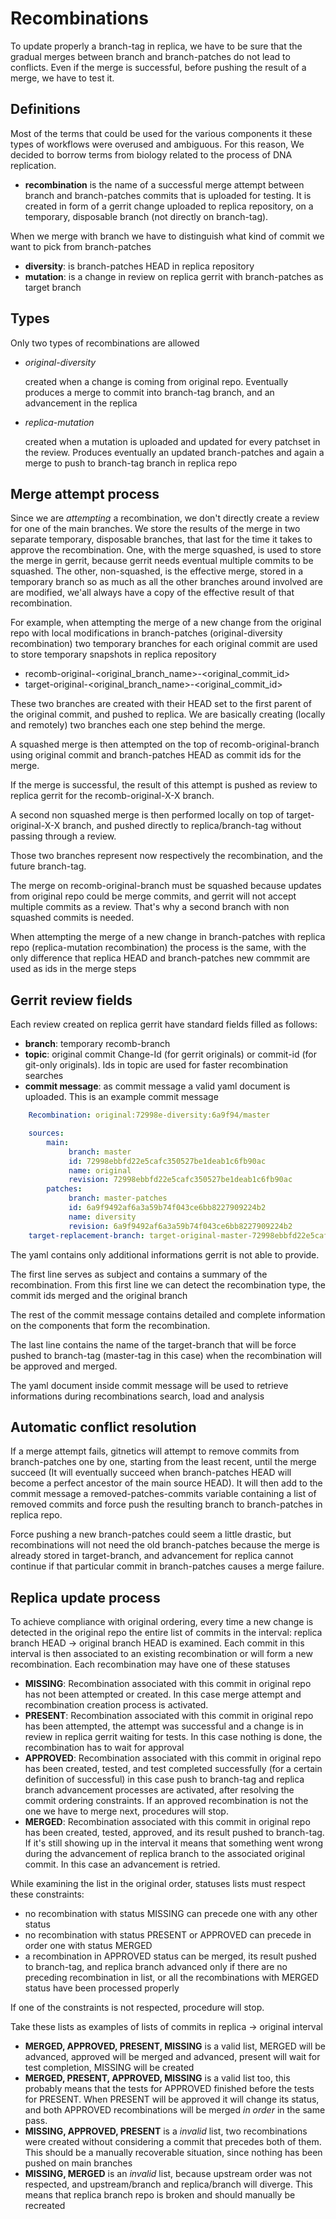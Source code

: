 Recombinations
==============

To update properly a branch-tag in replica, we have to be sure that the gradual
merges between branch and branch-patches do not lead to conflicts. Even if the
merge is successful, before pushing the result of a merge, we have to test it.

Definitions
-----------

Most of the terms that could be used for the various components it these types
of workflows were overused and ambiguous. For this reason, We decided to borrow
terms from biology related to the process of DNA replication.
- **recombination** is the name of a successful merge attempt between branch and
  branch-patches commits that is uploaded for testing. It is created in form of
  a gerrit change uploaded to replica repository, on a temporary, disposable
  branch (not directly on branch-tag).

When we merge with branch we have to distinguish what kind of commit we want to
pick from branch-patches
- **diversity**: is branch-patches HEAD in replica repository
- **mutation**: is a change in review on replica gerrit with branch-patches as
  target branch

Types
-----

Only two types of recombinations are allowed

- *original-diversity*

    created when a change is coming from original repo. Eventually produces a
    merge to commit into branch-tag branch, and an advancement in the replica

- *replica-mutation*

    created when a mutation is uploaded and updated for every patchset in the
    review. Produces eventually an updated branch-patches and again a merge to
    push to branch-tag branch in replica repo


Merge attempt process
-------------------------

Since we are *attempting* a recombination, we don't directly create a review for
one of the main branches. We store the results of the merge in two separate
temporary, disposable branches, that last for the time it takes to approve the
recombination. One, with the merge squashed, is used to store the merge in
gerrit, because gerrit needs eventual multiple commits to be squashed. The
other, non-squashed, is the effective merge, stored in a temporary branch so as
much as all the other branches around involved are are modified, we'all always
have a copy of the effective result of that recombination.

For example, when attempting the merge of a new change from the original repo
with local modifications in branch-patches (original-diversity recombination)
two temporary branches for each original commit are used to store temporary
snapshots in replica repository

- recomb-original-\<original_branch_name>-\<original_commit_id\>
- target-original-\<original_branch_name\>-\<original_commit_id\>

These two branches are created with their HEAD set to the first parent of the
original commit, and pushed to replica. We are basically creating (locally and
remotely) two branches each one step behind the merge.

A squashed merge is then attempted on the top of recomb-original-branch using
original commit and branch-patches HEAD as commit ids for the merge.

If the merge is successful, the result of this attempt is pushed as review to
replica gerrit for the recomb-original-X-X branch.

A second non squashed merge is then performed locally on top of
target-original-X-X branch, and pushed directly to replica/branch-tag without
passing through a review.

Those two branches represent now respectively the recombination, and the future
branch-tag.

The merge on recomb-original-branch must be squashed because updates from
original repo could be merge commits, and gerrit will not accept multiple
commits as a review. That's why a second branch with non squashed commits is
needed.

When attempting the merge of a new change in branch-patches with replica repo
(replica-mutation recombination) the process is the same, with the only
difference that replica HEAD and branch-patches new commmit are used as ids in
the merge steps

Gerrit review fields
-------------

Each review created on replica gerrit have standard fields filled as follows:

- **branch**: temporary recomb-branch
- **topic**: original commit Change-Id (for gerrit originals) or commit-id (for
  git-only originals). Ids in topic are used for faster recombination searches
- **commit message**: as commit message a valid yaml document is uploaded. This
  is an example commit message


```yaml
    Recombination: original:72998e-diversity:6a9f94/master

    sources:
        main:
             branch: master
             id: 72998ebbfd22e5cafc350527be1deab1c6fb90ac
             name: original
             revision: 72998ebbfd22e5cafc350527be1deab1c6fb90ac
        patches:
             branch: master-patches
             id: 6a9f9492af6a3a59b74f043ce6bb8227909224b2
             name: diversity
             revision: 6a9f9492af6a3a59b74f043ce6bb8227909224b2
    target-replacement-branch: target-original-master-72998ebbfd22e5cafc350527be1deab1c6fb90ac
```
The yaml contains only additional informations gerrit is not able to provide.

The first line serves as subject and contains a summary of the recombination.
From this first line we can detect the recombination type, the commit ids merged
and the original branch

The rest of the commit message contains detailed and complete information on the
components that form the recombination.

The last line contains the name of the target-branch that will be force pushed
to branch-tag (master-tag in this case) when the recombination will be approved
and merged.

The yaml document inside commit message will be used to retrieve informations
during recombinations search, load and analysis

Automatic conflict resolution
-----------------------------
If a merge attempt fails, gitnetics will attempt to remove commits from
branch-patches one by one, starting from the least recent, until the merge
succeed (It will eventually succeed when branch-patches HEAD will become a
perfect ancestor of the main source HEAD). It will then add to the commit
message a removed-patches-commits variable containing a list of removed commits
and force push the resulting branch to branch-patches in replica repo.

Force pushing a new branch-patches could seem a little drastic, but
recombinations will not need the old branch-patches because the merge is already
stored in target-branch, and advancement for replica cannot continue if that
particular commit in branch-patches causes a merge failure.

Replica update process
----------------------

To achieve compliance with original ordering, every time a new change is detected
in the original repo the entire list of commits in the interval: replica branch
HEAD -> original branch HEAD is examined. Each commit in this interval is then
associated to an existing recombination or will form a new recombination.
Each recombination may have one of these statuses

- **MISSING**: Recombination associated with this commit in original repo has
  not been attempted or created. In this case merge attempt and recombination
  creation process is activated.
- **PRESENT**: Recombination associated with this commit in original repo has
  been attempted, the attempt was successful and a change is in review in
  replica gerrit waiting for tests. In this case nothing is done, the
  recombination has to wait for approval
- **APPROVED**: Recombination associated with this commit in original repo has
  been created, tested, and test completed successfully (for a certain
  definition of successful) in this case push to branch-tag and replica branch
  advancement processes are activated, after resolving the commit ordering
  constraints. If an approved recombination is not the one we have to merge next,
  procedures will stop.
- **MERGED**: Recombination associated with this commit in original repo has
  been created, tested, approved, and its result pushed to branch-tag. If it's
  still showing up in the interval it means that something went wrong during the
  advancement of replica branch to the associated original commit. In this case
  an advancement is retried.

While examining the list in the original order, statuses lists must respect these
constraints:

- no recombination with status MISSING can precede one with any other status
- no recombination with status PRESENT or APPROVED can precede in order one with
  status MERGED
- a recombination in APPROVED status can be merged, its result pushed to
  branch-tag, and replica branch advanced only if there are no preceding
  recombination in list, or all the recombinations with MERGED status have been
  processed properly

If one of the constraints is not respected, procedure will stop.

Take these lists as examples of lists of commits in replica -> original interval
- **MERGED, APPROVED, PRESENT, MISSING** is a valid list, MERGED will be
  advanced, approved will be merged and advanced, present will wait for test
  completion, MISSING will be created
- **MERGED, PRESENT, APPROVED, MISSING** is a valid list too, this probably
  means that the tests for APPROVED finished before the tests for PRESENT. When
  PRESENT will be approved it will change its status, and both APPROVED
  recombinations will be merged _in order_ in the same pass.
- **MISSING, APPROVED, PRESENT** is a _invalid_ list, two recombinations were
  created without considering a commit that precedes both of them. This should
  be a manually recoverable situation, since nothing has been pushed on main
  branches
- **MISSING, MERGED** is an _invalid_ list, because upstream order was not
  respected, and upstream/branch and replica/branch will diverge. This means
  that replica branch repo is broken and should manually be recreated

